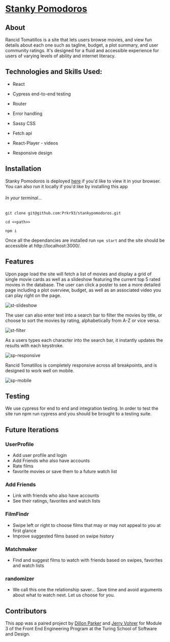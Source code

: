 # [Stanky Pomodoros](https://abaft-alarm.surge.sh/)

## About
Rancid Tomatillos is a site that lets users browse movies, and view fun details about each one such as tagline, budget, a plot summary, and user community ratings. It's designed for a fluid and accessible experience for users of varying levels of ability and internet literacy.

## Technologies and Skills Used:

- React

- Cypress end-to-end testing

- Router

- Error handling

- Sassy CSS

- Fetch api

- React-Player - videos

- Responsive design

## Installation
Stanky Pomodoros is deployed [here](https://abaft-alarm.surge.sh/) if you'd like to view it in your browser. You can also run it locally if you'd like by installing this app

###### In your terminal...

`git clone git@github.com:Prkr93/stankypomodoros.git`


`cd <<path>>`


`npm i`


Once all the dependancies are installed run `npm start` and the site should be accessible at http://localhost:3000/.

## Features
Upon page load the site will fetch a list of movies and display a grid of single movie cards as well as a slideshow featuring the current top 5 rated movies in the database. The user can click a poster to see a more detailed page including a plot overview, budget, as well as an associated video you can play right on the page.

![st-slideshow](https://user-images.githubusercontent.com/92649050/161654729-4a2824a8-d7b2-4fa2-b9f9-4a2a49fd0477.gif)

The user can also enter text into a search bar to filter the movies by title, or choose to sort the movies by rating, alphabetically from A-Z or vice versa.

![st-filter](https://user-images.githubusercontent.com/92649050/161654802-c4cadcda-d7e4-4b78-a50f-abffb6039d91.gif)

As a users types each character into the search bar, it instantly updates the results with each keystroke.

![sp-responsive](https://user-images.githubusercontent.com/92649050/161656209-9f7ceab9-5372-4594-9ce6-29db6ca0b520.gif)

Rancid Tomatillos is completely responsive across all breakpoints, and is designed to work well on mobile.

![sp-mobile](https://user-images.githubusercontent.com/92649050/161656257-56407db1-a3ed-4f87-8e4a-c7be81e59a36.gif)

## Testing
We use cypress for end to end and integration testing. In order to test the site run npm run cypress and you should be brought to a testing suite.

## Future Iterations

### UserProfile
- Add user profile and login
- Add Friends who also have accounts
- Rate films
- favorite movies or save them to a future watch list

### Add Friends
- Link with friends who also have accounts
- See their ratings, favorites and watch lists

### FilmFindr
- Swipe left or right to choose films that may or may not appeal to you at first glance
- Improve suggested films based on swipe history

### Matchmaker
- Find and suggest films to watch with friends based on swipes, favorites and watch lists

### randomizer
- We call this one the relationship saver... Save time and avoid arguments about what to watch next. Let us choose for you.

## Contributors
This app was a paired project by [Dillon Parker](https://github.com/Prkr93) and [Jerry Vohrer](https://github.com/Jerry-Vrrr) for Module 3 of the Front End Engineering Program at the Turing School of Software and Design.

